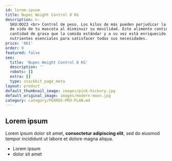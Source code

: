 ```yaml
---
id: lorem-ipsum
title: Nupec Weight Control 8 KG
description: >-
  SKU:OO23 <br> Control de peso. Los kilos de más pueden perjudicar la calidad
  de vida de tu mascota al disminuir su movilidad. Este alimento contiene menor
  cantidad de grasa que la comida estándar y a su vez está enriquecido con
  nutrientes esenciales para satisfacer todas sus necesidades.
price: '861'
order: 0
featured: false
seo:
  title: 'Nupec Weight Control 8 KG'
  description: ''
  robots: []
  extra: []
  type: stackbit_page_meta
layout: product
default_thumbnail_image: images/pink-hickory.jpg
default_original_image: images/modern-moon.jpg
category: category/PERROS-PRO-PLAN.md
---
```

## Lorem ipsum

Lorem ipsum dolor sit amet, **consectetur adipiscing elit**, sed do eiusmod tempor incididunt ut labore et dolore magna aliqua.

- Lorem ipsum
- dolor sit amet